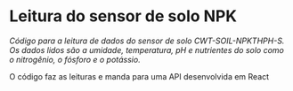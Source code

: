 # Leitura do sensor de solo NPK
_Código para a leitura de dados do sensor de solo CWT-SOIL-NPKTHPH-S. Os dados lidos são a umidade, temperatura, pH e nutrientes do solo como o nitrogênio, o fósforo e o potássio._

O código faz as leituras e manda para uma API desenvolvida em React
